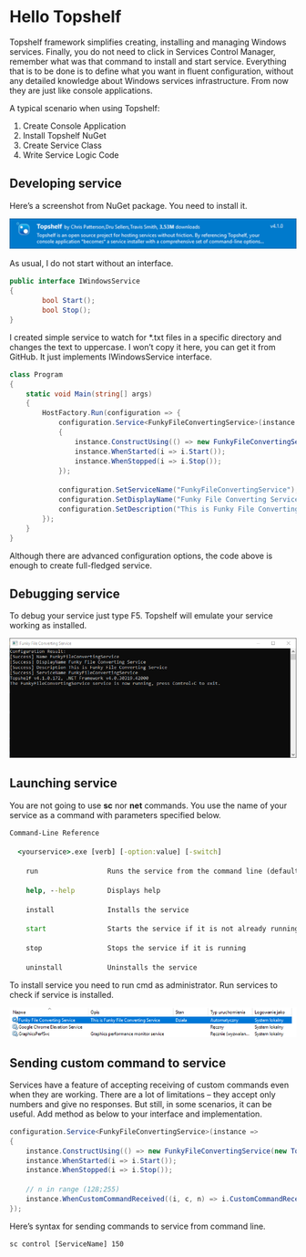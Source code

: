 ﻿# Hello Topshelf

<!-- Id: hello-topshelf  -->
<!-- Categories: Design patterns, Testing  -->
<!-- Date: 20200319  -->

<!-- #header -->
Topshelf framework simplifies creating, installing and managing Windows services. Finally, you do not need to click in Services Control Manager, remember what was that command to install and start service.
Everything that is to be done is to define what you want in fluent configuration, without any detailed knowledge about Windows services infrastructure. From now they are just like console applications.
<!-- #endheader -->

A typical scenario when using Topshelf:

1. Create Console Application
2. Install Topshelf NuGet
3. Create Service Class
4. Write Service Logic Code

## Developing service

Here’s a screenshot from NuGet package. You need to install it.

![01](01.png)

As usual, I do not start without an interface.

``` csharp
public interface IWindowsService
{
        bool Start();
        bool Stop();
}
```

I created simple service to watch for *.txt files in a specific directory and changes the text to uppercase.
I won’t copy it here, you can get it from GitHub. It just implements IWindowsService interface.

``` csharp
class Program
{
    static void Main(string[] args)
    {
        HostFactory.Run(configuration => {
            configuration.Service<FunkyFileConvertingService>(instance =>
            {
                instance.ConstructUsing(() => new FunkyFileConvertingService(new ToUpperConvertingService()));
                instance.WhenStarted(i => i.Start());
                instance.WhenStopped(i => i.Stop());
            });
    
            configuration.SetServiceName("FunkyFileConvertingService"); // <- remember, no spaces!
            configuration.SetDisplayName("Funky File Converting Service");
            configuration.SetDescription("This is Funky File Converting Service");
        });
    }
}
```

Although there are advanced configuration options, the code above is enough to create full-fledged service.

## Debugging service

To debug your service just type F5. Topshelf will emulate your service working as installed.

![02](02.png)

## Launching service

You are not going to use **sc** nor **net** commands. You use the name of your service as a command with parameters specified below.

``` cmd
Command-Line Reference
 
  <yourservice>.exe [verb] [-option:value] [-switch]
 
    run                 Runs the service from the command line (default)
 
    help, --help        Displays help
 
    install             Installs the service
 
    start               Starts the service if it is not already running
       
    stop                Stops the service if it is running
 
    uninstall           Uninstalls the service
```

To install service you need to run cmd as administrator.
Run services to check if service is installed.

![03](03.png)

## Sending custom command to service

Services have a feature of accepting receiving of custom commands even when they are working.
There are a lot of limitations – they accept only numbers and give no responses. But still, in some scenarios, it can be useful.
Add method as below to your interface and implementation.

``` csharp
configuration.Service<FunkyFileConvertingService>(instance =>
{
    instance.ConstructUsing(() => new FunkyFileConvertingService(new ToUpperConvertingService()));
    instance.WhenStarted(i => i.Start());
    instance.WhenStopped(i => i.Stop());

    // n in range (128;255)
    instance.WhenCustomCommandReceived((i, c, n) => i.CustomCommandReceived(n));
});
```

Here’s syntax for sending commands to service from command line.

``` cmd
sc control [ServiceName] 150
```






